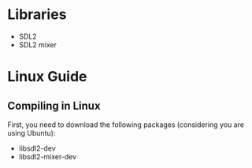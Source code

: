 # Libraries

- SDL2
- SDL2 mixer

# Linux Guide

## Compiling in Linux

First, you need to download the following packages (considering you are using Ubuntu):

- libsdl2-dev
- libsdl2-mixer-dev
